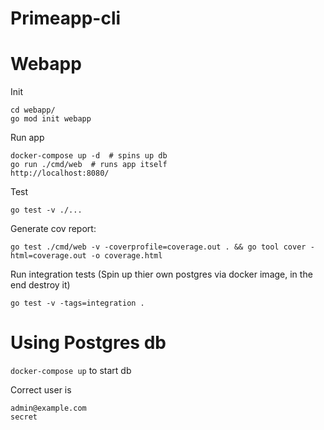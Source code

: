 # Primeapp-cli

# Webapp
Init
```
cd webapp/
go mod init webapp
```

Run app

```
docker-compose up -d  # spins up db
go run ./cmd/web  # runs app itself
http://localhost:8080/
```

Test

`go test -v ./...`

Generate cov report:

```
go test ./cmd/web -v -coverprofile=coverage.out . && go tool cover -html=coverage.out -o coverage.html
```

Run integration tests (Spin up thier own postgres via docker image, in the end destroy it)

```
go test -v -tags=integration . 
```

# Using Postgres db

`docker-compose up` to start db

Correct user is 
```
admin@example.com
secret
```
